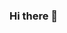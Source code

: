 ### Hi there 👋

<!--
**wail-abbas/wail-abbas** is a ✨ _special_ ✨ repository because its `README.md` (this file) appears on your GitHub profile.

![Visitor Count](https://profile-counter.glitch.me/wail-abbas/count.svg)
